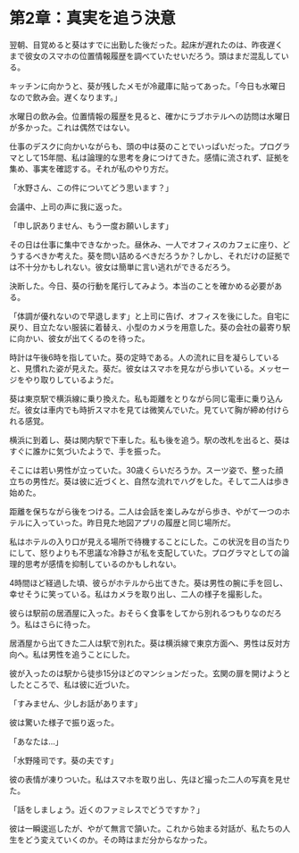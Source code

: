 # 第2章：真実を追う決意

翌朝、目覚めると葵はすでに出勤した後だった。起床が遅れたのは、昨夜遅くまで彼女のスマホの位置情報履歴を調べていたせいだろう。頭はまだ混乱している。

キッチンに向かうと、葵が残したメモが冷蔵庫に貼ってあった。「今日も水曜日なので飲み会。遅くなります。」

水曜日の飲み会。位置情報の履歴を見ると、確かにラブホテルへの訪問は水曜日が多かった。これは偶然ではない。

仕事のデスクに向かいながらも、頭の中は葵のことでいっぱいだった。プログラマとして15年間、私は論理的な思考を身につけてきた。感情に流されず、証拠を集め、事実を確認する。それが私のやり方だ。

「水野さん、この件についてどう思います？」

会議中、上司の声に我に返った。

「申し訳ありません、もう一度お願いします」

その日は仕事に集中できなかった。昼休み、一人でオフィスのカフェに座り、どうするべきか考えた。葵を問い詰めるべきだろうか？しかし、それだけの証拠では不十分かもしれない。彼女は簡単に言い逃れができるだろう。

決断した。今日、葵の行動を尾行してみよう。本当のことを確かめる必要がある。

「体調が優れないので早退します」と上司に告げ、オフィスを後にした。自宅に戻り、目立たない服装に着替え、小型のカメラを用意した。葵の会社の最寄り駅に向かい、彼女が出てくるのを待った。

時計は午後6時を指していた。葵の定時である。人の流れに目を凝らしていると、見慣れた姿が見えた。葵だ。彼女はスマホを見ながら歩いている。メッセージをやり取りしているようだ。

葵は東京駅で横浜線に乗り換えた。私も距離をとりながら同じ電車に乗り込んだ。彼女は車内でも時折スマホを見ては微笑んでいた。見ていて胸が締め付けられる感覚。

横浜に到着し、葵は関内駅で下車した。私も後を追う。駅の改札を出ると、葵はすぐに誰かに気づいたようで、手を振った。

そこには若い男性が立っていた。30歳くらいだろうか。スーツ姿で、整った顔立ちの男性だ。葵は彼に近づくと、自然な流れでハグをした。そして二人は歩き始めた。

距離を保ちながら後をつける。二人は会話を楽しみながら歩き、やがて一つのホテルに入っていった。昨日見た地図アプリの履歴と同じ場所だ。

私はホテルの入り口が見える場所で待機することにした。この状況を目の当たりにして、怒りよりも不思議な冷静さが私を支配していた。プログラマとしての論理的思考が感情を抑制しているのかもしれない。

4時間ほど経過した頃、彼らがホテルから出てきた。葵は男性の腕に手を回し、幸せそうに笑っている。私はカメラを取り出し、二人の様子を撮影した。

彼らは駅前の居酒屋に入った。おそらく食事をしてから別れるつもりなのだろう。私はさらに待った。

居酒屋から出てきた二人は駅で別れた。葵は横浜線で東京方面へ、男性は反対方向へ。私は男性を追うことにした。

彼が入ったのは駅から徒歩15分ほどのマンションだった。玄関の扉を開けようとしたところで、私は彼に近づいた。

「すみません、少しお話があります」

彼は驚いた様子で振り返った。

「あなたは...」

「水野隆司です。葵の夫です」

彼の表情が凍りついた。私はスマホを取り出し、先ほど撮った二人の写真を見せた。

「話をしましょう。近くのファミレスでどうですか？」

彼は一瞬逡巡したが、やがて無言で頷いた。これから始まる対話が、私たちの人生をどう変えていくのか。その時はまだ分からなかった。
